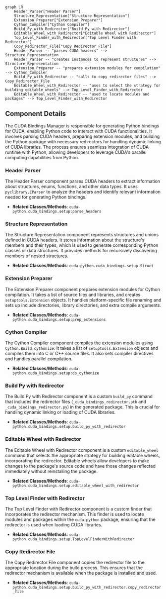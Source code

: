 ```mermaid
graph LR
    Header_Parser["Header Parser"]
    Structure_Representation["Structure Representation"]
    Extension_Preparer["Extension Preparer"]
    Cython_Compiler["Cython Compiler"]
    Build_Py_with_Redirector["Build Py with Redirector"]
    Editable_Wheel_with_Redirector["Editable Wheel with Redirector"]
    Top_Level_Finder_with_Redirector["Top Level Finder with Redirector"]
    Copy_Redirector_File["Copy Redirector File"]
    Header_Parser -- "parses CUDA headers" --> Structure_Representation
    Header_Parser -- "creates instances to represent structures" --> Structure_Representation
    Extension_Preparer -- "prepares extension modules for compilation" --> Cython_Compiler
    Build_Py_with_Redirector -- "calls to copy redirector files" --> Copy_Redirector_File
    Editable_Wheel_with_Redirector -- "uses to select the strategy for building editable wheels" --> Top_Level_Finder_with_Redirector
    Editable_Wheel_with_Redirector -- "used to locate modules and packages" --> Top_Level_Finder_with_Redirector
```

## Component Details

The CUDA Bindings Manager is responsible for generating Python bindings for CUDA, enabling Python code to interact with CUDA functionalities. It involves parsing CUDA headers, preparing extension modules, and building the Python package with necessary redirectors for handling dynamic linking of CUDA libraries. The process ensures seamless integration of CUDA runtime with Python, allowing developers to leverage CUDA's parallel computing capabilities from Python.

### Header Parser
The Header Parser component parses CUDA headers to extract information about structures, enums, functions, and other data types. It uses `pyclibrary.CParser` to analyze the headers and identify relevant information needed for generating Python bindings.
- **Related Classes/Methods**: `cuda-python.cuda_bindings.setup:parse_headers`

### Structure Representation
The Structure Representation component represents structures and unions defined in CUDA headers. It stores information about the structure's members and their types, which is used to generate corresponding Python classes or data structures. It provides methods for recursively discovering members of nested structures.
- **Related Classes/Methods**: `cuda-python.cuda_bindings.setup.Struct`

### Extension Preparer
The Extension Preparer component prepares extension modules for Cython compilation. It takes a list of source files and libraries, and creates `setuptools.Extension` objects. It handles platform-specific file renaming and sets up include directories, library directories, and extra compile arguments.
- **Related Classes/Methods**: `cuda-python.cuda_bindings.setup:prep_extensions`

### Cython Compiler
The Cython Compiler component compiles the extension modules using `Cython.Build.cythonize`. It takes a list of `setuptools.Extension` objects and compiles them into C or C++ source files. It also sets compiler directives and handles parallel compilation.
- **Related Classes/Methods**: `cuda-python.cuda_bindings.setup:do_cythonize`

### Build Py with Redirector
The Build Py with Redirector component is a custom `build_py` command that includes the redirector files (`_cuda_bindings_redirector.pth` and `_cuda_bindings_redirector.py`) in the generated package. This is crucial for handling dynamic linking or loading of CUDA libraries.
- **Related Classes/Methods**: `cuda-python.cuda_bindings.setup.build_py_with_redirector`

### Editable Wheel with Redirector
The Editable Wheel with Redirector component is a custom `editable_wheel` command that selects the appropriate strategy for building editable wheels, incorporating the redirector. Editable wheels allow developers to make changes to the package's source code and have those changes reflected immediately without reinstalling the package.
- **Related Classes/Methods**: `cuda-python.cuda_bindings.setup.editable_wheel_with_redirector`

### Top Level Finder with Redirector
The Top Level Finder with Redirector component is a custom finder that incorporates the redirector mechanism. This finder is used to locate modules and packages within the `cuda-python` package, ensuring that the redirector is used when loading CUDA libraries.
- **Related Classes/Methods**: `cuda-python.cuda_bindings.setup.TopLevelFinderWithRedirector`

### Copy Redirector File
The Copy Redirector File component copies the redirector file to the appropriate location during the build process. This ensures that the redirector mechanism is available when the package is installed and used.
- **Related Classes/Methods**: `cuda-python.cuda_bindings.setup.build_py_with_redirector.copy_redirector_file`
